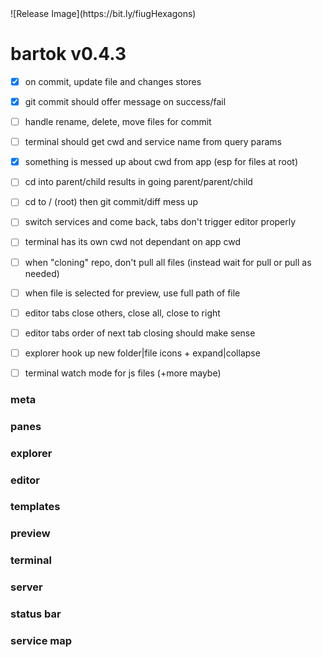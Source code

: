 <!-- no-select -->
<h1 style="display:none"></h1>
![Release Image](https://bit.ly/fiugHexagons)

# bartok v0.4.3

  - [X] on commit, update file and changes stores
  - [X] git commit should offer message on success/fail
  - [ ] handle rename, delete, move files for commit
  - [ ] terminal should get cwd and service name from query params
  - [X] something is messed up about cwd from app (esp for files at root)
  - [ ] cd into parent/child results in going parent/parent/child
  - [ ] cd to / (root) then git commit/diff mess up
  - [ ] switch services and come back, tabs don't trigger editor properly
  - [ ] terminal has its own cwd not dependant on app cwd
  - [ ] when "cloning" repo, don't pull all files (instead wait for pull or pull as needed)

  - [ ] when file is selected for preview, use full path of file
  - [ ] editor tabs close others, close all, close to right
  - [ ] editor tabs order of next tab closing should make sense
  - [ ] explorer hook up new folder|file icons + expand|collapse

  - [ ] terminal watch mode for js files (+more maybe)

### meta

### panes

### explorer

### editor

### templates

### preview

### terminal

### server

### status bar

### service map


